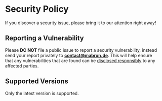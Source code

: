 # Security Policy

If you discover a security issue, please bring it to our attention right away!

## Reporting a Vulnerability

Please **DO NOT** file a public issue to report a security vulnerability, instead send your report privately to **contact@mabron.de**. This will help ensure that any vulnerabilities that are found can be [disclosed responsibly](https://en.wikipedia.org/wiki/Responsible_disclosure) to any affected parties.

## Supported Versions

Only the latest version is supported.

